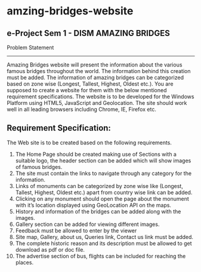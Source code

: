 # amzing-bridges-website
e-Project Sem 1 - DISM
AMAZING BRIDGES
-----------------------
Problem Statement
______________________
Amazing Bridges website will present the information about the various famous
bridges throughout the world. The information behind this creation must be added.
The information of amazing bridges can be categorized based on zone wise (Longest,
Tallest, Highest, Oldest etc.).
You are supposed to create a website for them with the below mentioned
requirement specifications.
The website is to be developed for the Windows Platform using HTML5, JavaScript
and Geolocation. The site should work well in all leading browsers including Chrome,
IE, Firefox etc.

Requirement Specification:
----------------------
The Web site is to be created based on the following requirements.
1) The Home Page should be created making use of Sections with a suitable
logo, the header section can be added which will show images of famous
bridges.
2) The site must contain the links to navigate through any category for the
information.
3) Links of monuments can be categorized by zone wise like (Longest, Tallest,
Highest, Oldest etc.) apart from country wise link can be added.
4) Clicking on any monument should open the page about the monument with
it’s location displayed using GeoLocation API on the maps.
5) History and information of the bridges can be added along with the images.
6) Gallery section can be added for viewing different images.
7) Feedback must be allowed to enter by the viewer
8) Site map, Gallery, about us, Queries link, Contact us link must be added.
9) The complete historic reason and its description must be allowed to get
download as pdf or doc file.
10) The advertise section of bus, flights can be included for reaching the places.